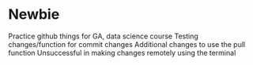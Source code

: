 # Newbie
Practice github things for GA, data science course
Testing changes/function for commit changes
Additional changes to use the pull function
Unsuccessful in making changes remotely using the terminal
